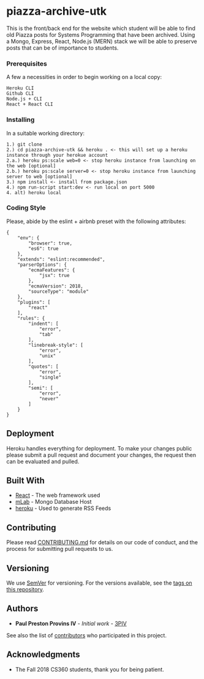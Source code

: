 # piazza-archive-utk

This is the front/back end for the website which student will be able to find old Piazza posts for Systems Programming that have been archived. Using a Mongo, Express, React, Node.js (MERN) stack we will be able to preserve posts that can be of importance to students. 

### Prerequisites

A few a necessities in order to begin working on a local copy:

```
Heroku CLI
Github CLI
Node.js + CLI
React + React CLI
```

### Installing

In a suitable working directory:

```
1.) git clone
2.) cd piazza-archive-utk && heroku . <- this will set up a heroku instance through your herokue account
2.a.) heroku ps:scale web=0 <- stop heroku instance from launching on the web [optional] 
2.b.) heroku ps:scale server=0 <- stop heroku instance from launching server to web [optional]
3.) npm install <- install from package.json
4.) npm run-script start:dev <- run local on port 5000
4. alt) heroku local
```

### Coding Style

Please, abide by the eslint + airbnb preset with the following attributes:

```
{
    "env": {
        "browser": true,
        "es6": true
    },
    "extends": "eslint:recommended",
    "parserOptions": {
        "ecmaFeatures": {
            "jsx": true
        },
        "ecmaVersion": 2018,
        "sourceType": "module"
    },
    "plugins": [
        "react"
    ],
    "rules": {
        "indent": [
            "error",
            "tab"
        ],
        "linebreak-style": [
            "error",
            "unix"
        ],
        "quotes": [
            "error",
            "single"
        ],
        "semi": [
            "error",
            "never"
        ]
    }
}
```

## Deployment

Heroku handles everything for deployment. To make your changes public please submit a pull request and document your changes, the request then can be evaluated and pulled.

## Built With

* [React](https://reactjs.org/) - The web framework used
* [mLab](https://mlab.com/) - Mongo Database Host
* [heroku](https://heroku.com) - Used to generate RSS Feeds

## Contributing

Please read [CONTRIBUTING.md](https://gist.github.com/PurpleBooth/b24679402957c63ec426) for details on our code of conduct, and the process for submitting pull requests to us.

## Versioning

We use [SemVer](http://semver.org/) for versioning. For the versions available, see the [tags on this repository](https://github.com/your/project/tags). 

## Authors

* **Paul Preston Provins IV** - *Initial work* - [3PIV](https://github.com/3PIV)

See also the list of [contributors](https://github.com/your/project/contributors) who participated in this project.

## Acknowledgments

* The Fall 2018 CS360 students, thank you for being patient.
